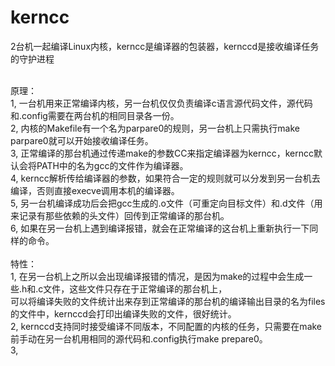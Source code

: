 # kerncc
2台机一起编译Linux内核，kerncc是编译器的包装器，kernccd是接收编译任务的守护进程

<br/>
原理：<br/>
1, 一台机用来正常编译内核，另一台机仅仅负责编译c语言源代码文件，源代码和.config需要在两台机的相同目录各一份。<br/>
2, 内核的Makefile有一个名为parpare0的规则，另一台机上只需执行make parpare0就可以开始接收编译任务。<br/>
3, 正常编译的那台机通过传递make的参数CC来指定编译器为kerncc，kerncc默认会将PATH中的名为gcc的文件作为编译器。<br/>
4, kerncc解析传给编译器的参数，如果符合一定的规则就可以分发到另一台机去编译，否则直接execve调用本机的编译器。<br/>
5, 另一台机编译成功后会把gcc生成的.o文件（可重定向目标文件）和.d文件（用来记录有那些依赖的头文件）回传到正常编译的那台机。<br/>
6, 如果在另一台机上遇到编译报错，就会在正常编译的这台机上重新执行一下同样的命令。<br/>

<br/>
特性：<br/>
1, 在另一台机上之所以会出现编译报错的情况，是因为make的过程中会生成一些.h和.c文件，这些文件只存在于正常编译的那台机上，<br/>
可以将编译失败的文件统计出来存到正常编译的那台机的编译输出目录的名为files的文件中，kernccd会打印出编译失败的文件，很好统计。<br/>
2, kernccd支持同时接受编译不同版本，不同配置的内核的任务，只需要在make前手动在另一台机用相同的源代码和.config执行make prepare0。<br/>
3, 
